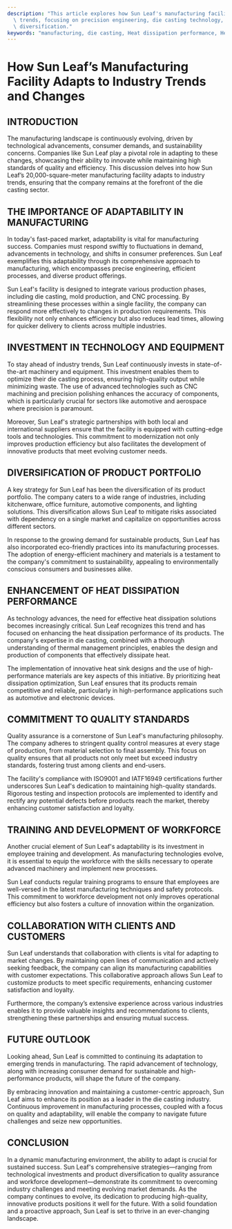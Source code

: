 ```yaml
---
description: "This article explores how Sun Leaf's manufacturing facility evolves with industry\
  \ trends, focusing on precision engineering, die casting technology, and product\
  \ diversification."
keywords: "manufacturing, die casting, Heat dissipation performance, Heat sink"
---
```

# How Sun Leaf’s Manufacturing Facility Adapts to Industry Trends and Changes

## INTRODUCTION

The manufacturing landscape is continuously evolving, driven by technological advancements, consumer demands, and sustainability concerns. Companies like Sun Leaf play a pivotal role in adapting to these changes, showcasing their ability to innovate while maintaining high standards of quality and efficiency. This discussion delves into how Sun Leaf’s 20,000-square-meter manufacturing facility adapts to industry trends, ensuring that the company remains at the forefront of the die casting sector.

## THE IMPORTANCE OF ADAPTABILITY IN MANUFACTURING

In today's fast-paced market, adaptability is vital for manufacturing success. Companies must respond swiftly to fluctuations in demand, advancements in technology, and shifts in consumer preferences. Sun Leaf exemplifies this adaptability through its comprehensive approach to manufacturing, which encompasses precise engineering, efficient processes, and diverse product offerings.

Sun Leaf's facility is designed to integrate various production phases, including die casting, mold production, and CNC processing. By streamlining these processes within a single facility, the company can respond more effectively to changes in production requirements. This flexibility not only enhances efficiency but also reduces lead times, allowing for quicker delivery to clients across multiple industries.

## INVESTMENT IN TECHNOLOGY AND EQUIPMENT

To stay ahead of industry trends, Sun Leaf continuously invests in state-of-the-art machinery and equipment. This investment enables them to optimize their die casting process, ensuring high-quality output while minimizing waste. The use of advanced technologies such as CNC machining and precision polishing enhances the accuracy of components, which is particularly crucial for sectors like automotive and aerospace where precision is paramount.

Moreover, Sun Leaf's strategic partnerships with both local and international suppliers ensure that the facility is equipped with cutting-edge tools and technologies. This commitment to modernization not only improves production efficiency but also facilitates the development of innovative products that meet evolving customer needs.

## DIVERSIFICATION OF PRODUCT PORTFOLIO

A key strategy for Sun Leaf has been the diversification of its product portfolio. The company caters to a wide range of industries, including kitchenware, office furniture, automotive components, and lighting solutions. This diversification allows Sun Leaf to mitigate risks associated with dependency on a single market and capitalize on opportunities across different sectors.

In response to the growing demand for sustainable products, Sun Leaf has also incorporated eco-friendly practices into its manufacturing processes. The adoption of energy-efficient machinery and materials is a testament to the company's commitment to sustainability, appealing to environmentally conscious consumers and businesses alike.

## ENHANCEMENT OF HEAT DISSIPATION PERFORMANCE

As technology advances, the need for effective heat dissipation solutions becomes increasingly critical. Sun Leaf recognizes this trend and has focused on enhancing the heat dissipation performance of its products. The company's expertise in die casting, combined with a thorough understanding of thermal management principles, enables the design and production of components that effectively dissipate heat.

The implementation of innovative heat sink designs and the use of high-performance materials are key aspects of this initiative. By prioritizing heat dissipation optimization, Sun Leaf ensures that its products remain competitive and reliable, particularly in high-performance applications such as automotive and electronic devices.

## COMMITMENT TO QUALITY STANDARDS

Quality assurance is a cornerstone of Sun Leaf's manufacturing philosophy. The company adheres to stringent quality control measures at every stage of production, from material selection to final assembly. This focus on quality ensures that all products not only meet but exceed industry standards, fostering trust among clients and end-users.

The facility's compliance with ISO9001 and IATF16949 certifications further underscores Sun Leaf's dedication to maintaining high-quality standards. Rigorous testing and inspection protocols are implemented to identify and rectify any potential defects before products reach the market, thereby enhancing customer satisfaction and loyalty.

## TRAINING AND DEVELOPMENT OF WORKFORCE

Another crucial element of Sun Leaf's adaptability is its investment in employee training and development. As manufacturing technologies evolve, it is essential to equip the workforce with the skills necessary to operate advanced machinery and implement new processes. 

Sun Leaf conducts regular training programs to ensure that employees are well-versed in the latest manufacturing techniques and safety protocols. This commitment to workforce development not only improves operational efficiency but also fosters a culture of innovation within the organization.

## COLLABORATION WITH CLIENTS AND CUSTOMERS

Sun Leaf understands that collaboration with clients is vital for adapting to market changes. By maintaining open lines of communication and actively seeking feedback, the company can align its manufacturing capabilities with customer expectations. This collaborative approach allows Sun Leaf to customize products to meet specific requirements, enhancing customer satisfaction and loyalty.

Furthermore, the company’s extensive experience across various industries enables it to provide valuable insights and recommendations to clients, strengthening these partnerships and ensuring mutual success.

## FUTURE OUTLOOK

Looking ahead, Sun Leaf is committed to continuing its adaptation to emerging trends in manufacturing. The rapid advancement of technology, along with increasing consumer demand for sustainable and high-performance products, will shape the future of the company. 

By embracing innovation and maintaining a customer-centric approach, Sun Leaf aims to enhance its position as a leader in the die casting industry. Continuous improvement in manufacturing processes, coupled with a focus on quality and adaptability, will enable the company to navigate future challenges and seize new opportunities.

## CONCLUSION

In a dynamic manufacturing environment, the ability to adapt is crucial for sustained success. Sun Leaf's comprehensive strategies—ranging from technological investments and product diversification to quality assurance and workforce development—demonstrate its commitment to overcoming industry challenges and meeting evolving market demands. As the company continues to evolve, its dedication to producing high-quality, innovative products positions it well for the future. With a solid foundation and a proactive approach, Sun Leaf is set to thrive in an ever-changing landscape.
